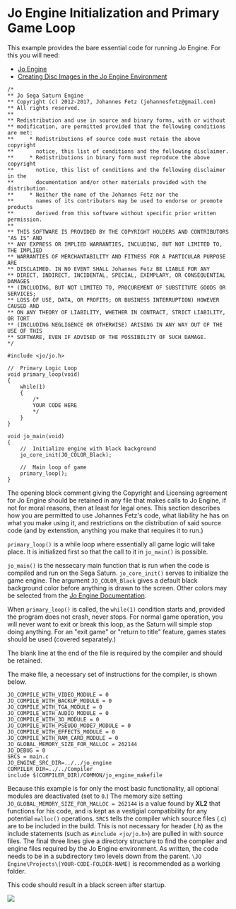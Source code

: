 # Jo Engine Initialization and Primary Game Loop

This example provides the bare essential code for running Jo Engine. For this you will need:
- [Jo Engine](../Jo_Engine.md)
- [Creating Disc Images in the Jo Engine Environment](Creating_Disc_Images_in_the_Jo_Engine_Environment/page.md)

```
/*
** Jo Sega Saturn Engine
** Copyright (c) 2012-2017, Johannes Fetz (johannesfetz@gmail.com)
** All rights reserved.
**
** Redistribution and use in source and binary forms, with or without
** modification, are permitted provided that the following conditions are met:
**     * Redistributions of source code must retain the above copyright
**       notice, this list of conditions and the following disclaimer.
**     * Redistributions in binary form must reproduce the above copyright
**       notice, this list of conditions and the following disclaimer in the
**       documentation and/or other materials provided with the distribution.
**     * Neither the name of the Johannes Fetz nor the
**       names of its contributors may be used to endorse or promote products
**       derived from this software without specific prior written permission.
**
** THIS SOFTWARE IS PROVIDED BY THE COPYRIGHT HOLDERS AND CONTRIBUTORS "AS IS" AND
** ANY EXPRESS OR IMPLIED WARRANTIES, INCLUDING, BUT NOT LIMITED TO, THE IMPLIED
** WARRANTIES OF MERCHANTABILITY AND FITNESS FOR A PARTICULAR PURPOSE ARE
** DISCLAIMED. IN NO EVENT SHALL Johannes Fetz BE LIABLE FOR ANY
** DIRECT, INDIRECT, INCIDENTAL, SPECIAL, EXEMPLARY, OR CONSEQUENTIAL DAMAGES
** (INCLUDING, BUT NOT LIMITED TO, PROCUREMENT OF SUBSTITUTE GOODS OR SERVICES;
** LOSS OF USE, DATA, OR PROFITS; OR BUSINESS INTERRUPTION) HOWEVER CAUSED AND
** ON ANY THEORY OF LIABILITY, WHETHER IN CONTRACT, STRICT LIABILITY, OR TORT
** (INCLUDING NEGLIGENCE OR OTHERWISE) ARISING IN ANY WAY OUT OF THE USE OF THIS
** SOFTWARE, EVEN IF ADVISED OF THE POSSIBILITY OF SUCH DAMAGE.
*/

#include <jo/jo.h>

//  Primary Logic Loop
void primary_loop(void)
{
	while(1)
	{
		/*
		YOUR CODE HERE
		*/
	}
}

void jo_main(void)
{
	//  Initialize engine with black background
	jo_core_init(JO_COLOR_Black);	

	//	Main loop of game
	primary_loop();	
}

```

The opening block comment giving the Copyright and Licensing agreement for Jo Engine should be retained in any file that makes calls to Jo Engine, if not for moral reasons, then at least for legal ones. This section describes how you are permitted to use Johannes Fetz's code, what liability he has on what you make using it, and restrictions on the distribution of said source code (and by extenstion, anything you make that requires it to run.)

```primary_loop()``` is a while loop where essentially all game logic will take place. It is initialized first so that the call to it in  ```jo_main()``` is possible.

```jo_main()``` is the nessecary main function that is run when the code is compiled and run on the Sega Saturn. ```jo_core_init()``` serves to initialize the game engine. The argument ```JO_COLOR_Black``` gives a default black background color before anything is drawn to the screen. Other colors may be selected from the [Jo Engine Documentation](https://www.jo-engine.orgdoxygen/files.html).

When ```primary_loop()``` is called, the ```while(1)``` condition starts and, provided the program does not crash, never stops. For normal game operation, you will never want to exit or break this loop, as the Saturn will simple stop doing anything. For an "exit game" or "return to title" feature, games states should be used (covered separately.)

The blank line at the end of the file is required by the compiler and should be retained.

The make file, a necessary set of instructions for the compiler, is shown below.

```
JO_COMPILE_WITH_VIDEO_MODULE = 0
JO_COMPILE_WITH_BACKUP_MODULE = 0
JO_COMPILE_WITH_TGA_MODULE = 0
JO_COMPILE_WITH_AUDIO_MODULE = 0
JO_COMPILE_WITH_3D_MODULE = 0
JO_COMPILE_WITH_PSEUDO_MODE7_MODULE = 0
JO_COMPILE_WITH_EFFECTS_MODULE = 0
JO_COMPILE_WITH_RAM_CARD_MODULE = 0
JO_GLOBAL_MEMORY_SIZE_FOR_MALLOC = 262144
JO_DEBUG = 0
SRCS = main.c
JO_ENGINE_SRC_DIR=../../jo_engine
COMPILER_DIR=../../Compiler
include $(COMPILER_DIR)/COMMON/jo_engine_makefile
```

Because this example is for only the most basic functionality, all optional modules are deactivated (set to ```0```.) The memory size setting ```JO_GLOBAL_MEMORY_SIZE_FOR_MALLOC = 262144``` is a value found by **XL2** that functions for his code, and is kept as a vestigial compatibility for any potential ```malloc()``` operations. ```SRCS``` tells the compiler which source files (.c) are to be included in the build. This is not necessary for header (.h) as the include statements (such as ```#include <jo/jo.h>```) are pulled in with source files. The final three lines give a directory structure to find the compiler and engine files required by the Jo Engine environment. As written, the code needs to be in a subdirectory two levels down from the parent. ```\JO Engine\Projects\[YOUR-CODE-FOLDER-NAME]``` is recommended as a working folder.

This code should result in a black screen after startup.

<img src="img1.jpg"/>
